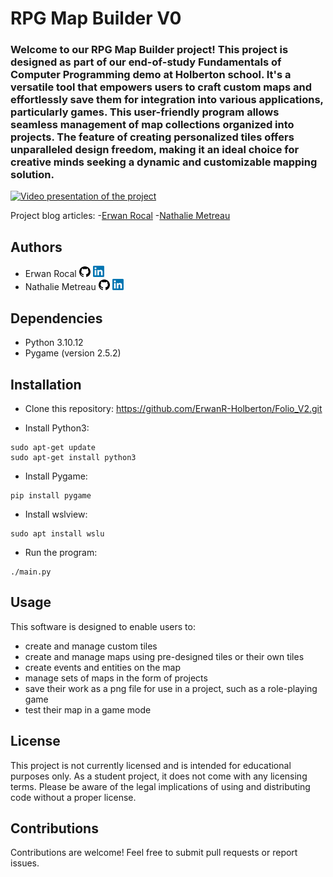 # RPG Map Builder V0

### Welcome to our RPG Map Builder project! This project is designed as part of our end-of-study Fundamentals of Computer Programming demo at Holberton school. It's a versatile tool that empowers users to craft custom maps and effortlessly save them for integration into various applications, particularly games. This user-friendly program allows seamless management of map collections organized into projects. The feature of creating personalized tiles offers unparalleled design freedom, making it an ideal choice for creative minds seeking a dynamic and customizable mapping solution.

[![Video presentation of the project](/base_assets/screenshot.png)](https://youtu.be/JeSDVqdLgFU?si=avzKOzpP9EYOfauC)

Project blog articles:
-[Erwan Rocal](https://medium.com/@6218/rpg-map-builder-8d9f24982e5c)
-[Nathalie Metreau](https://medium.com/@6819_29634/rpg-map-builder-03d0a01a1301)

## Authors

- Erwan Rocal [![github icon](/base_assets/github_icon.png)](https://github.com/ErwanR-Holberton) [![linkedin icon](/base_assets/linkedin_icon.png)](https://www.linkedin.com/in/erwan-rocal-15828725a/)
- Nathalie Metreau [![github icon](/base_assets/github_icon.png)](https://github.com/NathalieMet) [![linkedin icon](/base_assets/linkedin_icon.png)](https://www.linkedin.com/in/nathalie-metreau/)


## Dependencies

- Python 3.10.12
- Pygame (version 2.5.2)

## Installation

- Clone this repository: https://github.com/ErwanR-Holberton/Folio_V2.git

- Install Python3:
```
sudo apt-get update
sudo apt-get install python3
```
- Install Pygame:
```
pip install pygame
```
- Install wslview:
```
sudo apt install wslu
```
- Run the program:
```
./main.py
```
## Usage

This software is designed to enable users to:
- create and manage custom tiles
- create and manage maps using pre-designed tiles or their own tiles
- create events and entities on the map
- manage sets of maps in the form of projects
- save their work as a png file for use in a project, such as a role-playing game
- test their map in a game mode

## License

This project is not currently licensed and is intended for educational purposes only. As a student project, it does not come with any licensing terms. Please be aware of the legal implications of using and distributing code without a proper license.

## Contributions

Contributions are welcome! Feel free to submit pull requests or report issues.

